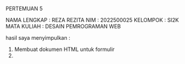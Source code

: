 PERTEMUAN 5

NAMA LENGKAP : REZA REZITA
NIM : 2022500025
KELOMPOK : SI2K
MATA KULIAH : DESAIN PEMROGRAMAN WEB

hasil saya menyimpulkan :
1) Membuat dokumen HTML untuk formulir
2) 
